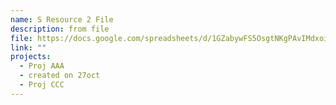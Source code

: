 ```yaml
---
name: S Resource 2 File
description: from file
file: https://docs.google.com/spreadsheets/d/1GZabywFS5OsgtNKgPAvIMdxoiQxSNYlz/edit?rtpof=true
link: ""
projects:
  - Proj AAA
  - created on 27oct
  - Proj CCC
---
```

